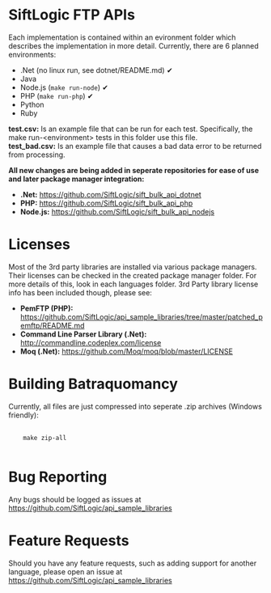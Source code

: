 SiftLogic FTP APIs
==================

Each implementation is contained within an evironment folder which describes the implementation in more detail. Currently, there are 6 planned environments:

* .Net (no linux run, see dotnet/README.md) ✔
* Java
* Node.js (<code>make run-node</code>) ✔
* PHP (<code>make run-php</code>) ✔
* Python
* Ruby

**test.csv:** Is an example file that can be run for each test. Specifically, the make run-\<environment\> tests in this folder use this file.<br/>
**test_bad.csv:** Is an example file that causes a bad data error to be returned from processing.

**All new changes are being added in seperate repositories for ease of use and later package manager integration:**
 * **.Net:** https://github.com/SiftLogic/sift_bulk_api_dotnet
 * **PHP:** https://github.com/SiftLogic/sift_bulk_api_php
 * **Node.js:** https://github.com/SiftLogic/sift_bulk_api_nodejs

Licenses
========

Most of the 3rd party libraries are installed via various package managers. Their licenses can be checked in the created package manager folder. For more details of this, look in each languages folder. 3rd Party library license info has been included though, please see:

* **PemFTP (PHP):** https://github.com/SiftLogic/api_sample_libraries/tree/master/patched_pemftp/README.md
* **Command Line Parser Library (.Net):** http://commandline.codeplex.com/license
* **Moq (.Net):** https://github.com/Moq/moq/blob/master/LICENSE

Building Batraquomancy
======================

Currently, all files are just compressed into seperate .zip archives (Windows friendly):
<pre>
  <code>
    make zip-all
  </code>
</pre>

Bug Reporting
=============

Any bugs should be logged as issues at https://github.com/SiftLogic/api_sample_libraries

Feature Requests
================

Should you have any feature requests, such as adding support for another language, please open an issue at https://github.com/SiftLogic/api_sample_libraries


